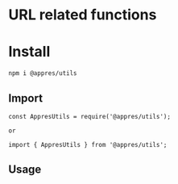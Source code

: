 # URL related functions

# Install
```
npm i @appres/utils
```

## Import
```
const AppresUtils = require('@appres/utils');

or

import { AppresUtils } from '@appres/utils';

```

## Usage
```

```